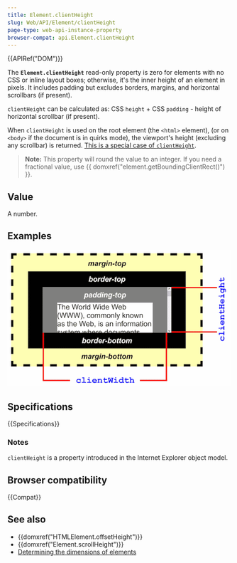 ```yaml
---
title: Element.clientHeight
slug: Web/API/Element/clientHeight
page-type: web-api-instance-property
browser-compat: api.Element.clientHeight
---
```


{{APIRef("DOM")}}

The **`Element.clientHeight`** read-only property is zero for
elements with no CSS or inline layout boxes; otherwise, it's the inner height of an
element in pixels. It includes padding but excludes borders, margins, and horizontal
scrollbars (if present).

`clientHeight` can be calculated as: CSS `height` + CSS
`padding` - height of horizontal scrollbar (if present).

When `clientHeight` is used on the root element (the
`<html>` element), (or on `<body>` if the document is
in quirks mode), the viewport's height (excluding any scrollbar) is returned. [This is a special case of `clientHeight`](https://www.w3.org/TR/2016/WD-cssom-view-1-20160317/#dom-element-clientheight).

> **Note:** This property will round the value to an integer. If you need
> a fractional value, use {{ domxref("element.getBoundingClientRect()") }}.

## Value

A number.

## Examples

![How clientHeight property determines the inner height of an element considering the height and padding](dimensions-client.png)

## Specifications

{{Specifications}}

### Notes

`clientHeight` is a property introduced in the Internet Explorer object
model.

## Browser compatibility

{{Compat}}

## See also

- {{domxref("HTMLElement.offsetHeight")}}
- {{domxref("Element.scrollHeight")}}
- [Determining the dimensions of elements](/en-US/docs/Web/API/CSS_Object_Model/Determining_the_dimensions_of_elements)
